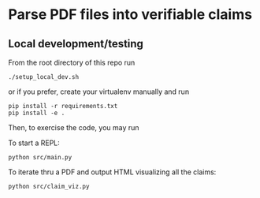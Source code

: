 # Parse PDF files into verifiable claims

## Local development/testing

From the root directory of this repo run

`./setup_local_dev.sh`

or if you prefer, create your virtualenv manually and run

```
pip install -r requirements.txt
pip install -e .
```

Then, to exercise the code, you may run

To start a REPL:

`python src/main.py`


To iterate thru a PDF and output HTML visualizing all the claims:

`python src/claim_viz.py`
